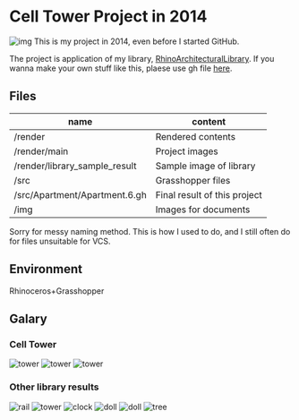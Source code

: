 # Cell Tower Project in 2014
![img](img/banner2.png)
This is my project in 2014, even before I started GitHub.

The project is application of my library, [RhinoArchitecturalLibrary](https://github.com/kurema/RhinoArchitecturalLibrary).
If you wanna make your own stuff like this, plaese use gh file [here](https://github.com/kurema/RhinoArchitecturalLibrary/releases).

## Files
| name | content |
| ---- | ------- |
| /render | Rendered contents |
| /render/main | Project images |
| /render/library_sample_result | Sample image of library |
| /src | Grasshopper files |
| /src/Apartment/Apartment.6.gh | Final result of this project |
| /img | Images for documents |

Sorry for messy naming method. This is how I used to do, and I still often do for files unsuitable for VCS.

## Environment
Rhinoceros+Grasshopper

## Galary
### Cell Tower
![tower](img/apartment/009.jpeg)
![tower](img/apartment/007.jpeg)
![tower](img/apartment/004.low.jpeg)
### Other library results
![rail](img/samples/000.jpeg)
![tower](img/samples/006.jpeg)
![clock](img/samples/012.jpeg)
![doll](img/samples/People.7.jpeg)
![doll](img/samples/People.8.jpeg)
![tree](img/samples/tree3.jpeg )
